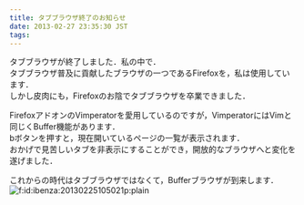 ```yaml
---
title: タブブラウザ終了のお知らせ
date: 2013-02-27 23:35:30 JST
tags: 
---
```


タブブラウザが終了しました．私の中で．  
タブブラウザ普及に貢献したブラウザの一つであるFirefoxを，私は使用しています．  
しかし皮肉にも，Firefoxのお陰でタブブラウザを卒業できました．

  
FirefoxアドオンのVimperatorを愛用しているのですが，VimperatorにはVimと同じくBuffer機能があります．  
bボタンを押すと，現在開いているページの一覧が表示されます．  
おかげで見苦しいタブを非表示にすることができ，開放的なブラウザへと変化を遂げました．

  
これからの時代はタブブラウザではなくて，Bufferブラウザが到来します．  
<span itemscope itemtype="http://schema.org/Photograph"><img src="/2013/02/27/20130225105021.png" alt="f:id:ibenza:20130225105021p:plain" title="f:id:ibenza:20130225105021p:plain" class="hatena-fotolife" itemprop="image"></span>

